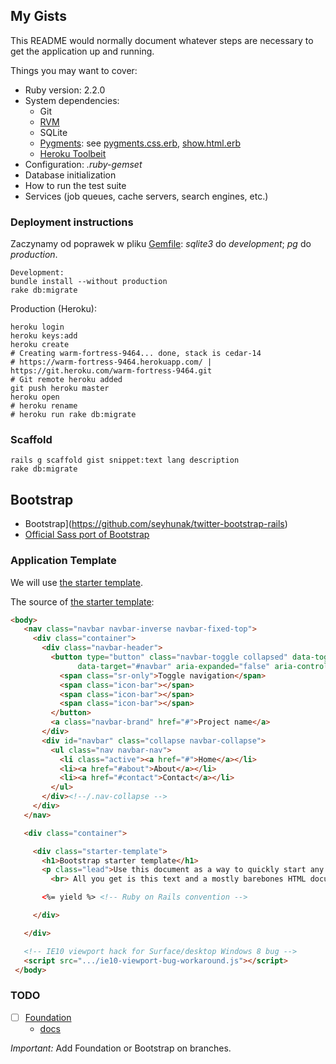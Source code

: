 ## My Gists

This README would normally document whatever steps are necessary to get the
application up and running.

Things you may want to cover:

* Ruby version: 2.2.0
* System dependencies:
  - Git
  - [RVM](https://rvm.io/rvm/install)
  - SQLite
  - [Pygments](http://pygments.org/):
    see [pygments.css.erb](app/assets/stylesheets/pygments.css.erb),
    [show.html.erb](app/views/gists/show.html.erb)
  - [Heroku Toolbeit](https://toolbelt.heroku.com/)
* Configuration: *.ruby-gemset*
* Database initialization
* How to run the test suite
* Services (job queues, cache servers, search engines, etc.)

### Deployment instructions

Zaczynamy od poprawek w pliku [Gemfile](Gemfile):
*sqlite3* do *development*; *pg* do *production*.

```console
Development:
bundle install --without production
rake db:migrate
```

Production (Heroku):
```console
heroku login
heroku keys:add
heroku create
# Creating warm-fortress-9464... done, stack is cedar-14
# https://warm-fortress-9464.herokuapp.com/ | https://git.heroku.com/warm-fortress-9464.git
# Git remote heroku added
git push heroku master
heroku open
# heroku rename
# heroku run rake db:migrate
```

### Scaffold

```console
rails g scaffold gist snippet:text lang description
rake db:migrate
```

## Bootstrap

- Bootstrap](https://github.com/seyhunak/twitter-bootstrap-rails)
- [Official Sass port of Bootstrap](https://github.com/twbs/bootstrap-sass)

### Application Template

We will use [the starter template](http://getbootstrap.com/getting-started/#examples).

The source of [the starter template](http://getbootstrap.com/examples/starter-template/):

```html
<body>
   <nav class="navbar navbar-inverse navbar-fixed-top">
     <div class="container">
       <div class="navbar-header">
         <button type="button" class="navbar-toggle collapsed" data-toggle="collapse"
               data-target="#navbar" aria-expanded="false" aria-controls="navbar">
           <span class="sr-only">Toggle navigation</span>
           <span class="icon-bar"></span>
           <span class="icon-bar"></span>
           <span class="icon-bar"></span>
         </button>
         <a class="navbar-brand" href="#">Project name</a>
       </div>
       <div id="navbar" class="collapse navbar-collapse">
         <ul class="nav navbar-nav">
           <li class="active"><a href="#">Home</a></li>
           <li><a href="#about">About</a></li>
           <li><a href="#contact">Contact</a></li>
         </ul>
       </div><!--/.nav-collapse -->
     </div>
   </nav>

   <div class="container">

     <div class="starter-template">
       <h1>Bootstrap starter template</h1>
       <p class="lead">Use this document as a way to quickly start any new project.
         <br> All you get is this text and a mostly barebones HTML document.</p>

       <%= yield %> <!-- Ruby on Rails convention -->

     </div>

   </div>

   <!-- IE10 viewport hack for Surface/desktop Windows 8 bug -->
   <script src=".../ie10-viewport-bug-workaround.js"></script>
 </body>
```


### TODO

- [ ] [Foundation](https://github.com/zurb/foundation-rails)
  - [docs](http://foundation.zurb.com/docs/)

*Important:* Add Foundation or Bootstrap on branches.
